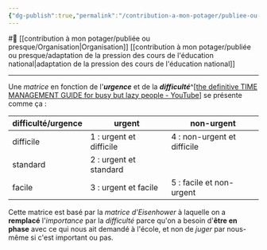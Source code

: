 ```yaml
---
{"dg-publish":true,"permalink":"/contribution-a-mon-potager/publiee-ou-presque/matrice-en-fonction-de-l-urgence-et-de-la-difficulte-est-adaptee-pour-prioriser-les-devoirs-a-l-ecole/"}
---
```


#🌲  [[contribution à mon potager/publiée ou presque/Organisation\|Organisation]] [[contribution à mon potager/publiée ou presque/adaptation de la pression des cours de l'éducation national\|adaptation de la pression des cours de l'éducation national]]

---
Une *matrice* en fonction de l'***urgence*** et de la ***difficulté***^[[the definitive TIME MANAGEMENT GUIDE for busy but lazy people - YouTube](https://youtu.be/QzX9SG83U8k?t=594)] se présente comme ça :

difficulté/urgence |urgent|non-urgent
--|--|--
difficile|1 : urgent et difficile|4 : non-urgent et difficile
standard|2 : urgent et standard
facile|3 : urgent et facile|5 : facile et non-urgent

Cette matrice est basé par la *matrice d'Eisenhower* à laquelle on a **remplacé** l'*importance* par la *difficulté* parce qu'on a besoin d'**être en phase** avec ce qui nous ait demandé à l'école, et non de *juger* par nous-même si c'est important ou pas.